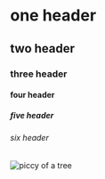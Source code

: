 # one header
## two header
### three header
#### four header
##### five header
###### six header

![piccy of a tree](https://pngimg.com/uploads/tree/tree_PNG224.png)
